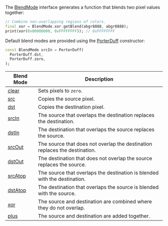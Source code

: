 The [BlendMode] interface generates a function that blends two pixel values
together:

```dart
// Combine non-overlapping regions of colors.
final xor = BlendMode.xor.getBlend(abgr8888, abgr8888);
print(xor(0x00000000, 0xFFFFFFFF)); // 0xFFFFFFFF
```

[BlendMode]: ../pxl/BlendMode-class.html

Default blend modes are provided using the [PorterDuff] constructor:

```dart
const BlendMode srcIn = PorterDuff(
  PorterDuff.dst,
  PorterDuff.zero,
);
```

Blend Mode | Description
---------- | -----------
[clear][]  | Sets pixels to `zero`.
[src][]    | Copies the source pixel.
[dst][]    | Copies the destination pixel.
[srcIn][]  | The source that overlaps the destination replaces the destination.
[dstIn][]  | The destination that overlaps the source replaces the source.
[srcOut][] | The source that does not overlap the destination replaces the destination.
[dstOut][] | The destination that does not overlap the source replaces the source.
[srcAtop][]| The source that overlaps the destination is blended with the destination.
[dstAtop][]| The destination that overlaps the source is blended with the source.
[xor][]    | The source and destination are combined where they do not overlap.
[plus][]   | The source and destination are added together.

[PorterDuff]: ../pxl/PorterDuff-class.html

[clear]: ../pxl/BlendMode/clear-constant.html
[src]: ../pxl/BlendMode/src-constant.html
[dst]: ../pxl/BlendMode/dst-constant.html
[srcIn]: ../pxl/BlendMode/srcIn-constant.html
[dstIn]: ../pxl/BlendMode/dstIn-constant.html
[srcOut]: ../pxl/BlendMode/srcOut-constant.html
[dstOut]: ../pxl/BlendMode/dstOut-constant.html
[srcAtop]: ../pxl/BlendMode/srcAtop-constant.html
[dstAtop]: ../pxl/BlendMode/dstAtop-constant.html
[xor]: ../pxl/BlendMode/xor-constant.html
[plus]: ../pxl/BlendMode/plus-constant.html
